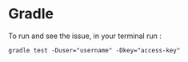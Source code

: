 # Gradle

To run and see the issue, in your terminal run :

    gradle test -Duser="username" -Dkey="access-key"
